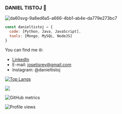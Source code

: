 ### DANIEL TISTOJ 👋
 
![da60svg-9a8ed6a5-a666-4bb1-ab4e-da779e273bc7](https://user-images.githubusercontent.com/42653664/189792160-c6155735-a851-4013-a05c-e336d2a2b594.gif)

```js
const danieltistoj = {
  code: [Python, Java, JavaScript],
  tools: [Mongo, MySQL, NodeJS]
}
```

You can find me 🌐:

- [LinkedIn](https://www.linkedin.com/in/daniel-tistoj-315661223/)
- E-mail: josetisrey@gmail.com
- Instagram: @danieltistoj


[![Top Langs](https://github-readme-stats.vercel.app/api/top-langs/?username=danieltistoj&theme=dark)](https://github.com/anuraghazra/github-readme-stats)

<img aling=left src="https://github-readme-stats.vercel.app/api?username=danieltistoj&theme=dark&show_icons=true"/>

![GitHub metrics](https://metrics.lecoq.io/danieltistoj)  

![Profile views](https://gpvc.arturio.dev/danieltistoj)  
